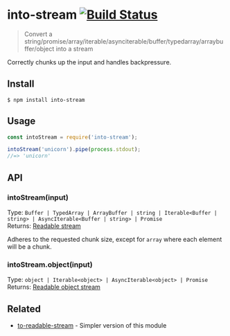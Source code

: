# into-stream [![Build Status](https://travis-ci.org/sindresorhus/into-stream.svg?branch=master)](https://travis-ci.org/sindresorhus/into-stream)

> Convert a string/promise/array/iterable/asynciterable/buffer/typedarray/arraybuffer/object into a stream

Correctly chunks up the input and handles backpressure.


## Install

```
$ npm install into-stream
```


## Usage

```js
const intoStream = require('into-stream');

intoStream('unicorn').pipe(process.stdout);
//=> 'unicorn'
```


## API

### intoStream(input)

Type: `Buffer | TypedArray | ArrayBuffer | string | Iterable<Buffer | string> | AsyncIterable<Buffer | string> | Promise`<br>
Returns: [Readable stream](https://nodejs.org/api/stream.html#stream_class_stream_readable)

Adheres to the requested chunk size, except for `array` where each element will be a chunk.

### intoStream.object(input)

Type: `object | Iterable<object> | AsyncIterable<object> | Promise`<br>
Returns: [Readable object stream](https://nodejs.org/api/stream.html#stream_object_mode)


## Related

- [to-readable-stream](https://github.com/sindresorhus/to-readable-stream) - Simpler version of this module
